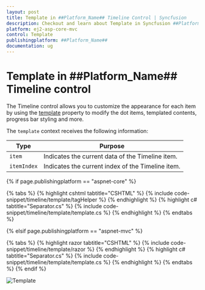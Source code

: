 ```yaml
---
layout: post
title: Template in ##Platform_Name## Timeline Control | Syncfusion
description: Checkout and learn about Template in Syncfusion ##Platform_Name## Timeline control of Syncfusion Essential JS 2 and more.
platform: ej2-asp-core-mvc
control: Template
publishingplatform: ##Platform_Name##
documentation: ug
---
```


# Template in ##Platform_Name## Timeline control

The Timeline control allows you to customize the appearance for each item by using the [template](https://help.syncfusion.com/cr/aspnetmvc-js2/Syncfusion.EJ2.Layouts.Timeline.html#Syncfusion_EJ2_Layouts_Timeline_Template) property to modify the dot items, templated contents, progress bar styling and more.

The `template` context receives the following information:

| Type | Purpose |
| --- | --- |
| `item` | Indicates the current data of the Timeline item. |
| `itemIndex` | Indicates the current index of the Timeline item. |

{% if page.publishingplatform == "aspnet-core" %}

{% tabs %}
{% highlight cshtml tabtitle="CSHTML" %}
{% include code-snippet/timeline/template/tagHelper %}
{% endhighlight %}
{% highlight c# tabtitle="Separator.cs" %}
{% include code-snippet/timeline/template/template.cs %}
{% endhighlight %}
{% endtabs %}

{% elsif page.publishingplatform == "aspnet-mvc" %}

{% tabs %}
{% highlight razor tabtitle="CSHTML" %}
{% include code-snippet/timeline/template/razor %}
{% endhighlight %}
{% highlight c# tabtitle="Separator.cs" %}
{% include code-snippet/timeline/template/template.cs %}
{% endhighlight %}
{% endtabs %}
{% endif %}

![Template](images/template.png)
